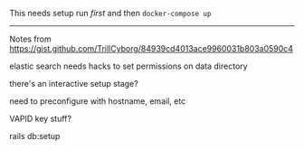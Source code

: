 This needs setup run *first* and then `docker-compose up`

---


Notes from https://gist.github.com/TrillCyborg/84939cd4013ace9960031b803a0590c4

elastic search needs hacks to set permissions on data directory

there's an interactive setup stage?

need to preconfigure with hostname, email, etc

VAPID key stuff?

rails db:setup
